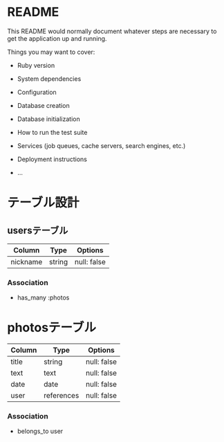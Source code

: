 # README

This README would normally document whatever steps are necessary to get the
application up and running.

Things you may want to cover:

* Ruby version

* System dependencies

* Configuration

* Database creation

* Database initialization

* How to run the test suite

* Services (job queues, cache servers, search engines, etc.)

* Deployment instructions

* ...

# テーブル設計

## usersテーブル

| Column   | Type   | Options     |
| -------- | ------ | ----------- |
| nickname | string | null: false |

### Association

- has_many :photos

# photosテーブル

| Column   | Type       | Options     |
| -------- | ---------- | ----------- |
| title    | string     | null: false |
| text     | text       | null: false |
| date     | date       | null: false |
| user     | references | null: false |

### Association

- belongs_to user